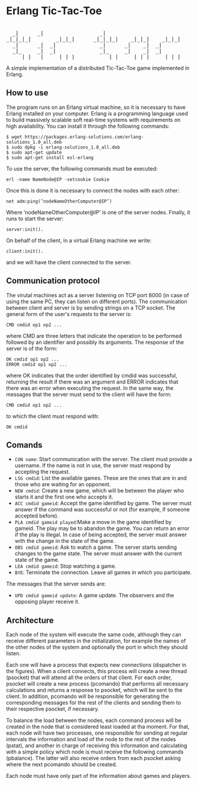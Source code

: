 
# Erlang Tic-Tac-Toe
<pre>                                                         
  _|      _|                  _|                                _|       
_|_|_|_|        _|_|_|      _|_|_|_|    _|_|_|    _|_|_|      _|_|_|_|    _|_|      _|_| 
  _|      _|  _|              _|      _|    _|  _|              _|      _|    _|  _|_|_|_| 
  _|_     _|  _|              _|_     _|    _|  _|              _|_     _|    _|  _|      
    _|_|  _|    _|_|_|          _|_|    _|_|_|    _|_|_|          _|_|    _|_|      _|_|_|  
</pre>                                                                                                           

A simple implementation of a distributed Tic-Tac-Toe game implemented in Erlang.

## How to use
The program runs on an Erlang virtual machine, so it is necessary to have Erlang installed on your computer.
Erlang is a programming language used to build massively scalable soft real-time systems with requirements on high availability. You can install it through the following commands:
```
$ wget https://packages.erlang-solutions.com/erlang-solutions_1.0_all.deb
$ sudo dpkg -i erlang-solutions_1.0_all.deb
$ sudo apt-get update
$ sudo apt-get install esl-erlang
```
To use the server, the following commands must be executed:
```
erl -name NameNode@IP -setcookie Cookie
```
Once this is done it is necessary to connect the nodes with each other:
```
net adm:ping(’nodeNameOtherComputer@IP’)
```
Where ’nodeNameOtherComputer@IP’ is one of the server nodes. Finally, it runs to start the server:
```
server:init().
```
On behalf of the client, in a virtual Erlang machine we write:
```
client:init().
```
and we will have the client connected to the server.

## Communication protocol
The virutal machines act as a server listening on TCP port 8000 (in case of using the same PC, they can listen on different ports).
The communication between client and server is by sending strings on a TCP socket.
The general form of the user's requests to the server is:
```
CMD cmdid op1 op2 ...
```
where CMD are three letters that indicate the operation to be performed followed by an identifier and possibly its arguments. The response of the server is of the form:
```
OK cmdid op1 op2 ...
ERROR cmdid op1 op2 ...
```
where OK indicates that the order identified by cmdid was successful, returning the result if there was an argument and ERROR indicates that there was an error when executing the request.
In the same way, the messages that the server must send to the client will have the form:
```
CMD cmdid op1 op2 ...
```
to which the client must respond with:
```
OK cmdid
```

## Comands

* `CON name`: Start communication with the server. The client must provide a username. If the name is not in use, the server must respond by accepting the request.
* `LSG cmdid`: List the available games. These are the ones that are in
and those who are waiting for an opponent.
* `NEW cmdid`: Create a new game, which will be between the player who starts it and the first one who accepts it.
* `ACC cmdid gameid`: Accept the game identified by game. The server must answer if the command was successful or not (for example, if someone accepted before).
* `PLA cmdid gameid played`:Make a move in the game identified by gameid. The play may be to abandon the game. You can return an error if the play is illegal. In case of being accepted, the server must answer with the change in the state of the game.
* `OBS cmdid gameid`: Ask to watch a game. The server starts sending changes to the game state. The server must answer with the current state of the game.
* `LEA cmdid gameid`: Stop watching a game.
* `BYE`: Terminate the connection. Leave all games in which you participate.

The messages that the server sends are:
* `UPD cmdid gameid update`: A game update. The observers and the opposing player receive it.

## Architecture
Each node of the system will execute the same code, although they can receive different parameters in the initialization, for example the names of the other nodes of the system and optionally the port in which they should listen.

Each one will have a process that expects new connections (dispatcher in the figures). When a client connects, this process will create a new thread (psocket) that will attend all the orders of that client. For each order, psocket will create a new process (pcomando) that performs all necessary calculations and returns a response to psocket, which will be sent to the client. In addition, pcomando will be responsible for generating the corresponding messages for the rest of the clients and sending them to their respective psocket, if necessary.

To balance the load between the nodes, each command process will be created in the node that is considered least loaded at tha moment. For that, each node will have two processes, one responsible for sending at regular intervals the information and load of the node to the rest of the nodes (pstat), and another in charge of receiving this information and calculating with a simple policy which node is must receive the following commands (pbalance). The latter will also receive orders from each psocket asking where the next pcomando should be created.

Each node must have only part of the information about games and players.


